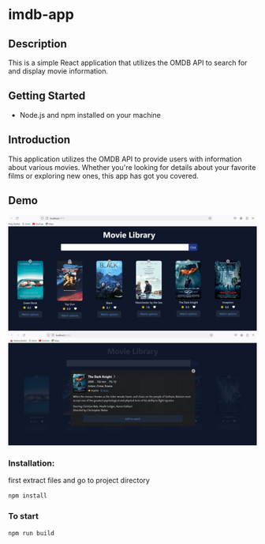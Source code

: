 # imdb-app

## Description
This is a simple React application that utilizes the OMDB API to search for and display movie information.
## Getting Started
- Node.js and npm installed on your machine

## Introduction
This application utilizes the OMDB API to provide users with information about various movies. Whether you're looking for details about your favorite films or exploring new ones, this app has got you covered.


## Demo
![Project Screenshot1](image/Screenshot_1.png)
![Project Screenshot1](image/Screenshot_2.png)





### Installation:
first extract files and go to project directory
```bash
npm install
```

### To start 
```
npm run build
```


